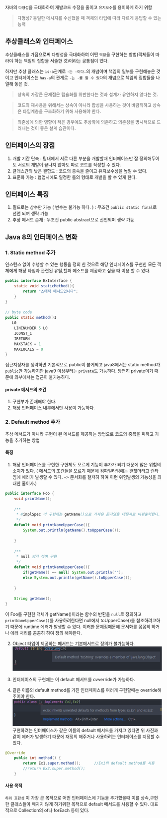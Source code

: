 자바의 `다형성`을 극대화하여 개발코드 수정을 줄이고 `유지보수`를 용이하게 하기 위함

>다형성? 동일한 메시지를 수신했을 때 객체의 타입에 따라 다르게 응답할 수 있는 능력

## 추상클래스와 인터페이스
추상클래스를 가짐으로써 다형성을 극대화하여 어떤 `역할`을 구현하는 방법(객체들이 따라야 하는 책임의 집합을 서술한 것)이라는 공통점이 있다.

하지만 추상 클래스는 `is-a`관계로 `-는 -이다.`의 개념이며 책임의 일부를 구현해놓은 것이고 인터페이스는 `has-a`의 관계로 `-는 -를 할 수 있다`의 개념으로 책임의 집합들을 나열해 놓은 것.

>상속의 가장큰 문제점은 캡슐화를 위반한다는 것과 설계가 유연하지 않다는 것.

>코드의 재사용을 위해서는 상속이 아니라 합성을 사용하는 것이 바람직하고 상속은 타입계층을 구조화하기 위해 사용해야 한다.

>의존성에 의한 영향이 적은 경우에도 추상화에 의존하고 의존성을 명시적으로 드러내는 것이 좋은 설계 습관이다.

## 인터페이스의 장점
1. 개발 기간 단축 : 팀내에서 서로 다른 부분을 개발할때 인터페이스만 잘 정의해두어도 서로의 개발이 끝나지 않아도 따로 코드를 작성할 수 있다.
2. 클래스간의 낮은 결합도 : 코드의 종속을 줄이고 유지보수성을 높일 수 있다.
3. 표준화 가능 : 협업시에도 일정한 틀의 형태로 개발을 할 수 있게 한다.

## 인터페이스 특징
1. 필드로는 상수만 가능 ( 변수는 불가능 하다. ) : 무조건 `public static final`로 선언 되며 생략 가능
2. 추상 메서드 존재 : 무조건 public abstract으로 선언되며 생략 가능

## Java 8의 인터페이스 변화
### 1. Static method 추가
인스턴스 없이 수행할 수 있는 행동을 정의 한 것으로 해당 인터페이스를 구현한 모든 객체에게 해당 타입과 관련된 유틸,헬퍼 메소드를 제공하고 싶을 때 이용 할 수 있다.
```java
public interface ExInterface {
    static void staticMethod(){
        return "스태틱 메서드입니다";
    }
}

// byte code
public static method()I
   L0
    LINENUMBER 5 L0
    ICONST_1
    IRETURN
    MAXSTACK = 1
    MAXLOCALS = 0
}
```
접근지정자를 생략하면 기본적으로 public이 붙게되고 java8에서는 static method가 `public`만 가능하지만 java9 이상부터는 `private`도 가능하다. 당연히 private이기 때문에 외부에서는 접근이 불가능하다. 

#### private 메서드의 조건
1. 구현부가 존재해야 한다.
2. 해당 인터페이스 내부에서만 사용이 가능하다.


### 2. Default method 추가
추상 메서드가 아니라 구현이 된 메서드를 제공하는 방법으로 코드의 중복을 피하고 기능을 추가하는 방법

#### 특징
1. 해당 인터페이스를 구현한 구현체도 모르게 기능이 추가가 되기 때문에 많은 위험의 소지가 있다. ( 메서드의 조건들을 모르기 때문에 컴파일타임에는 괜찮더라고 런타임에 에러가 발생할 수 있다. -> 문서화를 철저히 하여 이런 위험발생의 가능성을 최대한 줄이자.)

```java
public interface Foo {
    void printName();

    /**
     * @implSpec 이 구현체는 getName()으로 가져온 문자열을 대문자로 바꿔출력한다.
     */
    default void printNameUpperCase(){
        System.out.println(getName().toUpperCase());

    }

    /**
     * null 방지 하여 구현
     */
    default void printNameUpperCase(){
        if(getName() == null) System.out.println("");
        else System.out.println(getName().toUpperCase());

    }

    String getName();       
}
```
이 Foo를 구현한 객체가 getName()이라는 함수의 반환을 `null`로 정의하고 `printNameUpperCase()`를 사용하려한다면 null에서 toUpperCase()를 참조하려고하기 때문에 runtime 에러가 발생할 수 있다. 이러한 문제점때문에 문서화를 꼼꼼히 하거나 에러 처리를 꼼꼼히 하여 정의 해야한다.


2. Object 타입이 제공하는 메서드는 기본메서드로 정의가 불가능하다.
![error](/java/image/default-method-error.png)

3. 인터페이스의 구현체는 이 default 메서드를 ovverride가 가능하다.

4. 같은 이름의 default method를 가진 인터페이스를 여러개 구현할때는 override해주어야 한다.
![erro2r](/java/image/default-method-error2.png)
구현하려는 인터페이스가 같은 이름의 default 메서드를 가지고 있다면 위 사진과 같이 에러가 발생하기 때문에 재정의 해주거나 사용하려는 인터페이스를 지정할 수 있다.

```java
@Override
    public int method() {
        return Ex1.super.method();      //Ex1의 default method를 사용
        //return Ex2.super.method();
    }
```


#### 사용 목적
`하위 호환성` 이 가장 큰 목적으로 어떤 인터페이스에 기능을 추가했을때 이를 상속,구현한 클래스들이 깨지지 않게 하기위한 목적으로 default 메서드를 사용할 수 있다. 대표적으로 Collection의 of나 forEach 등이 있다.

